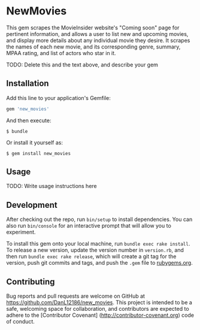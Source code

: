# NewMovies

This gem scrapes the MovieInsider website's "Coming soon" page for pertinent information, and allows a user to list new and upcoming movies, and display more details about any individual movie they desire. It scrapes the names of each new movie, and its corresponding genre, summary, MPAA rating, and list of actors who star in it.

TODO: Delete this and the text above, and describe your gem

## Installation

Add this line to your application's Gemfile:

```ruby
gem 'new_movies'
```

And then execute:

    $ bundle

Or install it yourself as:

    $ gem install new_movies

## Usage

TODO: Write usage instructions here

## Development

After checking out the repo, run `bin/setup` to install dependencies. You can also run `bin/console` for an interactive prompt that will allow you to experiment.

To install this gem onto your local machine, run `bundle exec rake install`. To release a new version, update the version number in `version.rb`, and then run `bundle exec rake release`, which will create a git tag for the version, push git commits and tags, and push the `.gem` file to [rubygems.org](https://rubygems.org).

## Contributing

Bug reports and pull requests are welcome on GitHub at https://github.com/DanL12186/new_movies. This project is intended to be a safe, welcoming space for collaboration, and contributors are expected to adhere to the [Contributor Covenant] (http://contributor-covenant.org) code of conduct.
